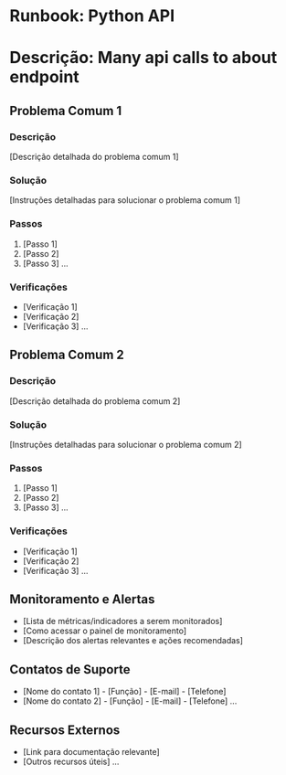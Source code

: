 # Runbook: Python API
# Descrição: Many api calls to about endpoint

## Problema Comum 1
### Descrição
[Descrição detalhada do problema comum 1]
### Solução
[Instruções detalhadas para solucionar o problema comum 1]
### Passos
1. [Passo 1]
2. [Passo 2]
3. [Passo 3]
...
### Verificações
- [Verificação 1]
- [Verificação 2]
- [Verificação 3]
...

## Problema Comum 2
### Descrição
[Descrição detalhada do problema comum 2]
### Solução
[Instruções detalhadas para solucionar o problema comum 2]
### Passos
1. [Passo 1]
2. [Passo 2]
3. [Passo 3]
...
### Verificações
- [Verificação 1]
- [Verificação 2]
- [Verificação 3]
...

## Monitoramento e Alertas
- [Lista de métricas/indicadores a serem monitorados]
- [Como acessar o painel de monitoramento]
- [Descrição dos alertas relevantes e ações recomendadas]

## Contatos de Suporte
- [Nome do contato 1] - [Função] - [E-mail] - [Telefone]
- [Nome do contato 2] - [Função] - [E-mail] - [Telefone]
...

## Recursos Externos
- [Link para documentação relevante]
- [Outros recursos úteis]
...
